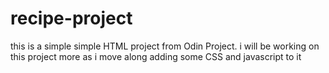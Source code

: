 # recipe-project
this is a simple simple HTML project from Odin Project. i will be working on this project more as i move along adding some CSS and javascript to it
